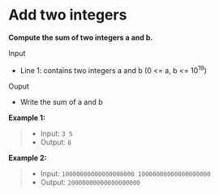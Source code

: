 # Add two integers
**Compute the sum of two integers a and b.**

Input

- Line 1: contains two integers a and b (0 <= a, b <= $10^{19}$)

Ouput

- Write the sum of a and b
  
**Example 1:**
> - Input: `3 5`
> - Output: `8`
  
**Example 2:**
> - Input: `10000000000000000000 10000000000000000000`
> - Output: `20000000000000000000`
